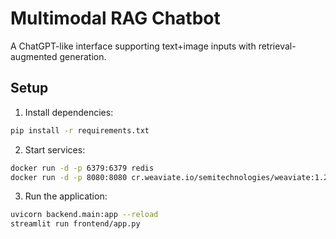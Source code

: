 # Multimodal RAG Chatbot

A ChatGPT-like interface supporting text+image inputs with retrieval-augmented generation.

## Setup

1. Install dependencies:
```bash
pip install -r requirements.txt
```

2. Start services:

```bash
docker run -d -p 6379:6379 redis
docker run -d -p 8080:8080 cr.weaviate.io/semitechnologies/weaviate:1.22.4
```

3. Run the application:

```bash
uvicorn backend.main:app --reload
streamlit run frontend/app.py
```
